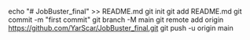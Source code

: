echo "# JobBuster_final" >> README.md
git init
git add README.md
git commit -m "first commit"
git branch -M main
git remote add origin https://github.com/YarScar/JobBuster_final.git
git push -u origin main